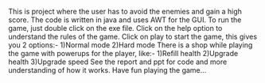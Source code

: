 This is project where the user has to avoid the enemies and gain a high score. The code is written in java and uses AWT for the GUI. 
To run the game, just double click on the exe file.
Click on the help option to understand the rules of the game.
Click on play to start the game, this gives you 2 options:-
  1)Normal mode
  2)Hard mode
There is a shop while playing the game with powerups for the player, like:-
  1)Refill health
  2)Upgrade health
  3)Upgrade speed
See the report and ppt for code and more understanding of how it works.
Have fun playing the game...
